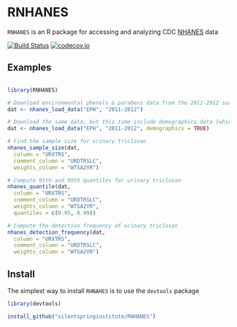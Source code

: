 # RNHANES
`RNHANES` is an R package for accessing and analyzing CDC [NHANES](http://www.cdc.gov/nchs/nhanes.htm) data

[![Build Status](https://travis-ci.org/SilentSpringInstitute/RNHANES.svg?branch=master)](https://travis-ci.org/SilentSpringInstitute/RNHANES)
[![codecov.io](https://codecov.io/github/SilentSpringInstitute/RNHANES/coverage.svg?branch=master)](https://codecov.io/github/SilentSpringInstitute/RNHANES?branch=master)


## Examples

```R

library(RNHANES)

# Download environmental phenols & parabens data from the 2011-2012 survey cycle
dat <- nhanes_load_data("EPH", "2011-2012")

# Download the same data, but this time include demographics data (which includes sample weights)
dat <- nhanes_load_data("EPH", "2011-2012", demographics = TRUE)

# Find the sample size for urinary triclosan
nhanes_sample_size(dat,
  column = "URXTRS",
  comment_column = "URDTRSLC",
  weights_column = "WTSA2YR")

# Compute 95th and 99th quantiles for urinary triclosan
nhanes_quantile(dat,
  column = "URXTRS",
  comment_column = "URDTRSLC",
  weights_column = "WTSA2YR",
  quantiles = c(0.95, 0.99))

# Compute the detection frequency of urinary triclosan
nhanes_detection_frequency(dat,
  column = "URXTRS",
  comment_column = "URDTRSLC",
  weights_column = "WTSA2YR")

```

## Install

The simplest way to install `RHNAHES` is to use the `devtools` package

```R
library(devtools)

install_github("silentspringinstitute/RNHANES")
```
